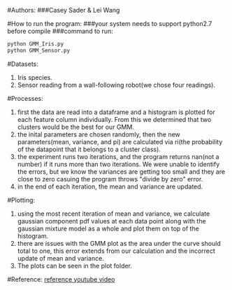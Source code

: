 #Authors:
###Casey Sader & Lei Wang

#How to run the program:
###your system needs to support python2.7 before compile
###command to run:
```python
python GMM_Iris.py
python GMM_Sensor.py
```

#Datasets:
1. Iris species.
2. Sensor reading from a wall-following robot(we chose four readings).

#Processes:
1. first the data are read into a dataframe and a histogram is plotted for each feature column individually. From this we determined that two clusters would be the best for our GMM.
2. the inital parameters are chosen randomly, then the new parameters(mean, variance, and pi) are calculated via ri(the probability of the datapoint that it belongs to a cluster class).
3. the experiment runs two iterations, and the program returns nan(not a number) if it runs more than two iterations. We were unable to identify the errors, but we know the variances are getting too small and they are close to zero casuing the program throws "divide by zero" error.
4. in the end of each iteration, the mean and variance are updated.

#Plotting:
1. using the most recent iteration of mean and variance, we calculate gaussian component pdf values at each data point along with the gaussian mixture model as a whole and plot them on top of the histogram.
2. there are issues with the GMM plot as the area under the curve should total to one, this error extends from our calculation and the incorrect update of mean and variance.
3. The plots can be seen in the plot folder.

#Reference:
[reference youtube video](https://www.youtube.com/watch?v=qMTuMa86NzU)

